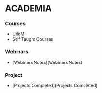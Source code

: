 # ACADEMIA

### Courses

- [UdeM](UdeM)
- Self Taught Courses

### Webinars

- [Webinars Notes](Webinars Notes)

### Project

- [Projects Completed](Projects Completed)
